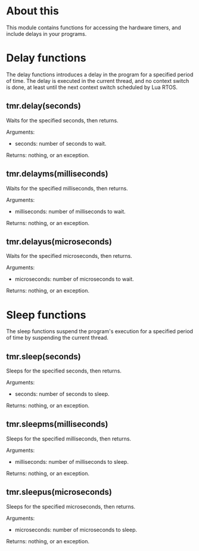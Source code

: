 # About this

This module contains functions for accessing the hardware timers, and include delays in your programs.

# Delay functions

The delay functions introduces a delay in the program for a specified  period of time. The delay is executed in the current thread, and no context switch is done, at least until the next context switch scheduled by Lua RTOS.

## tmr.delay(seconds)

Waits for the specified seconds, then returns.

Arguments:

* seconds: number of seconds to wait.

Returns: nothing, or an exception.

## tmr.delayms(milliseconds)

Waits for the specified milliseconds, then returns.

Arguments:

* milliseconds: number of milliseconds to wait.

Returns: nothing, or an exception.

## tmr.delayus(microseconds)

Waits for the specified microseconds, then returns.

Arguments:

* microseconds: number of microseconds to wait.

Returns: nothing, or an exception.

# Sleep functions

The sleep functions suspend the program's execution for a specified period of time by suspending the current thread.

## tmr.sleep(seconds)

Sleeps for the specified seconds, then returns.

Arguments:

* seconds: number of seconds to sleep.

Returns: nothing, or an exception.

## tmr.sleepms(milliseconds)

Sleeps for the specified milliseconds, then returns.

Arguments:

* milliseconds: number of milliseconds to sleep.

Returns: nothing, or an exception.

## tmr.sleepus(microseconds)

Sleeps for the specified microseconds, then returns.

Arguments:

* microseconds: number of microseconds to sleep.

Returns: nothing, or an exception.
